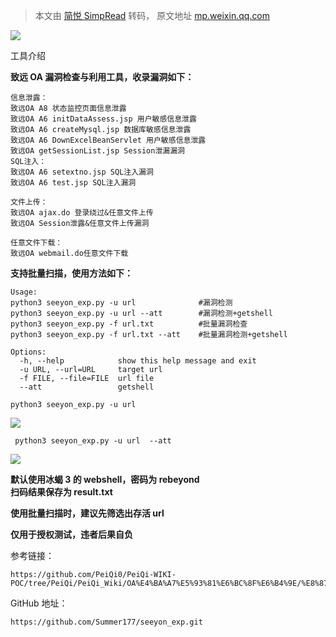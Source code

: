 > 本文由 [简悦 SimpRead](http://ksria.com/simpread/) 转码， 原文地址 [mp.weixin.qq.com](https://mp.weixin.qq.com/s/wN5YTsstuags_YQAe1eqUQ)

![](https://mmbiz.qpic.cn/mmbiz_png/kTIZMBcJhwial0TE41OIwlFPMaQg7G6BiaVTWK5cFmBm6kl597AoJibRQDvBtCYTQLYbjGr7LmZiabex8m2WicPoZbw/640?wx_fmt=png)

工具介绍

**致远 OA 漏洞检查与利用工具，收录漏洞如下：**

```
信息泄露：
致远OA A8 状态监控页面信息泄露
致远OA A6 initDataAssess.jsp 用户敏感信息泄露
致远OA A6 createMysql.jsp 数据库敏感信息泄露
致远OA A6 DownExcelBeanServlet 用户敏感信息泄露
致远OA getSessionList.jsp Session泄漏漏洞
SQL注入：
致远OA A6 setextno.jsp SQL注入漏洞
致远OA A6 test.jsp SQL注入漏洞

文件上传：
致远OA ajax.do 登录绕过&任意文件上传
致远OA Session泄露&任意文件上传漏洞

任意文件下载：
致远OA webmail.do任意文件下载
```

**支持批量扫描，使用方法如下：**

```
Usage:
python3 seeyon_exp.py -u url              #漏洞检测
python3 seeyon_exp.py -u url --att        #漏洞检测+getshell
python3 seeyon_exp.py -f url.txt          #批量漏洞检查
python3 seeyon_exp.py -f url.txt --att    #批量漏洞检测+getshell

Options:
  -h, --help            show this help message and exit
  -u URL, --url=URL     target url
  -f FILE, --file=FILE  url file
  --att                 getshell
```

```
python3 seeyon_exp.py -u url
```

![](https://mmbiz.qpic.cn/mmbiz_png/kTIZMBcJhwial0TE41OIwlFPMaQg7G6BiafsMIMSwiaIRXdiao11wEEjodunxqmbU0PrbwMpB52Oibl8BibLNrBp4RLg/640?wx_fmt=png)

```
 python3 seeyon_exp.py -u url  --att
```

![](https://mmbiz.qpic.cn/mmbiz_png/kTIZMBcJhwial0TE41OIwlFPMaQg7G6BiaAoJrNKeicjvqLkB5Pv6rADOGjw1icg5M8s2emgybfdibqkreibn10uXQHw/640?wx_fmt=png)

**默认使用冰蝎 3 的 webshell，密码为 rebeyond  
扫码结果保存为 result.txt**

**使用批量扫描时，建议先筛选出存活 url**

**仅用于授权测试，违者后果自负**

参考链接：  

```
https://github.com/PeiQi0/PeiQi-WIKI-POC/tree/PeiQi/PeiQi_Wiki/OA%E4%BA%A7%E5%93%81%E6%BC%8F%E6%B4%9E/%E8%87%B4%E8%BF%9COA
```

GitHub 地址：

```
https://github.com/Summer177/seeyon_exp.git
```
